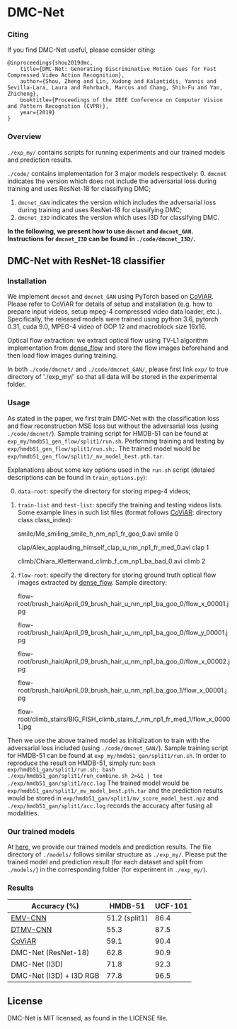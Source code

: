 # DMC-Net

### Citing
If you find DMC-Net useful, please consider citing:

    @inproceedings{shou2019dmc,
    	title={DMC-Net: Generating Discriminative Motion Cues for Fast Compressed Video Action Recognition},
    	author={Shou, Zheng and Lin, Xudong and Kalantidis, Yannis and Sevilla-Lara, Laura and Rohrbach, Marcus and Chang, Shih-Fu and Yan, Zhicheng},
    	booktitle={Proceedings of the IEEE Conference on Computer Vision and Pattern Recognition (CVPR)},
    	year={2019}
    }

### Overview

`./exp_my/` contains scripts for running experiments and our trained models and prediction results.

`./code/` contains implementation for 3 major models respectively: 
0. `dmcnet` indicates the version which does not include the adversarial loss during training and uses ResNet-18 for classifying DMC;
1. `dmcnet_GAN` indicates the version which includes the adversarial loss during training and uses ResNet-18 for classifying DMC;
2. `dmcnet_I3D` indicates the version which uses I3D for classifying DMC.

**In the following, we present how to use `dmcnet` and `dmcnet_GAN`. Instructions for `dmcnet_I3D` can be found in `./code/dmcnet_I3D/`.**

## DMC-Net with ResNet-18 classifier

### Installation

We implement `dmcnet` and `dmcnet_GAN` using PyTorch based on [CoViAR](https://github.com/chaoyuaw/pytorch-coviar). Please refer to CoViAR for details of setup and installation (e.g. how to prepare input videos, setup mpeg-4 compressed video data loader, etc.). Specifically, the released models were trained using python 3.6, pytorch 0.31, cuda 9.0, MPEG-4 video of GOP 12 and macroblock size 16x16.

Optical flow extraction: we extract optical flow using TV-L1 algorithm implementation from [dense_flow](https://github.com/wanglimin/dense_flow) and store the flow images beforehand and then load flow images during training.

In both `./code/dmcnet/` and `./code/dmcnet_GAN/`, please first link `exp/` to true directory of './exp_my/' so that all data will be stored in the experimental folder. 

### Usage

As stated in the paper, we first train DMC-Net with the classification loss and flow reconstruction MSE loss but without the adversarial loss (using `./code/dmcnet/`). Sample training script for HMDB-51 can be found at `exp_my/hmdb51_gen_flow/split1/run.sh`. Performing training and testing by `exp/hmdb51_gen_flow/split1/run.sh;`. The trained model would be `exp/hmdb51_gen_flow/split1/_mv_model_best.pth.tar`.

Explanations about some key options used in the `run.sh` script (detaied descriptions can be found in `train_options.py`):

0. `data-root`: specify the directory for storing mpeg-4 videos;
1. `train-list` and `test-list`: specify the training and testing videos lists. Some example lines in such list files (format follows [CoViAR](https://github.com/chaoyuaw/pytorch-coviar): directory class class_index): 

    smile/Me_smiling_smile_h_nm_np1_fr_goo_0.avi smile 0
    
    clap/Alex_applauding_himself_clap_u_nm_np1_fr_med_0.avi clap 1
    
    climb/Chiara_Kletterwand_climb_f_cm_np1_ba_bad_0.avi climb 2

2. `flow-root`: specify the directory for storing ground truth optical flow images extracted by [dense_flow](https://github.com/wanglimin/dense_flow). Sample directory:

    flow-root/brush_hair/April_09_brush_hair_u_nm_np1_ba_goo_0/flow_x_00001.jpg
    
    flow-root/brush_hair/April_09_brush_hair_u_nm_np1_ba_goo_0/flow_y_00001.jpg
    
    flow-root/brush_hair/April_09_brush_hair_u_nm_np1_ba_goo_0/flow_x_00002.jpg
    
    flow-root/brush_hair/April_09_brush_hair_u_nm_np1_ba_goo_1/flow_x_00001.jpg
    
    flow-root/climb_stairs/BIG_FISH_climb_stairs_f_nm_np1_fr_med_1/flow_x_00001.jpg

Then we use the above trained model as initialization to train with the adversarial loss included (using `./code/dmcnet_GAN/`). Sample training script for HMDB-51 can be found at `exp_my/hmdb51_gan/split1/run.sh`. In order to reproduce the result on HMDB-51, simply run: `bash exp/hmdb51_gan/split1/run.sh; bash ./exp/hmdb51_gan/split1/run_combine.sh 2>&1 | tee ./exp/hmdb51_gan/split1/acc.log` The trained model would be `exp/hmdb51_gan/split1/_mv_model_best.pth.tar` and the prediction results would be stored in `exp/hmdb51_gan/split1/mv_score_model_best.npz` and `./exp/hmdb51_gan/split1/acc.log` records the accuracy after fusing all modalities.

### Our trained models

At [here](), we provide our trained models and prediction results. The file directory of `./models/` follows similar structure as `./exp_my/`. Please put the trained model and prediction result (for each dataset and split from `./models/`) in the corresponding folder (for experiment in `./exp_my/`). 

### Results

Accuracy (%)     | HMDB-51 | UCF-101
---------|--------|-----
[EMV-CNN](https://ieeexplore.ieee.org/abstract/document/7780666)     | 51.2 (split1) | 86.4
[DTMV-CNN](https://zbwglory.github.io/papers/08249882.pdf)     | 55.3 | 87.5
[CoViAR](https://github.com/chaoyuaw/pytorch-coviar)     | 59.1 | 90.4
DMC-Net (ResNet-18)     | 62.8 | 90.9
DMC-Net (I3D)     | 71.8 | 92.3
DMC-Net (I3D) + I3D RGB     | 77.8 | 96.5

## License
DMC-Net is MIT licensed, as found in the LICENSE file.